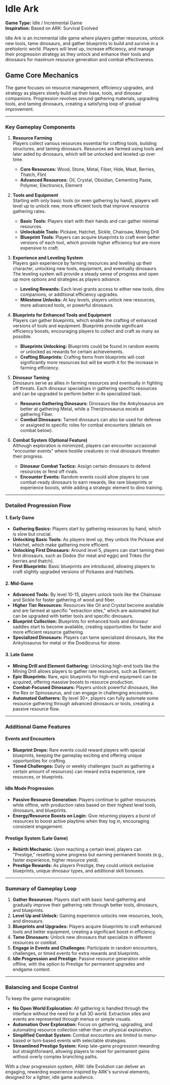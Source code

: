 # Idle Ark

**Game Type:** Idle / Incremental Game  
**Inspiration:** Based on ARK: Survival Evolved

Idle Ark is an incremental idle game where players gather resources, unlock new tools, tame dinosaurs, and
gather blueprints to build and survive in a prehistoric world. Players will level up, increase efficiency, and manage
their progression strategy as they unlock and enhance their tools and dinosaurs for maximum resource generation and
combat effectiveness.

## Game Core Mechanics

The game focuses on resource management, efficiency upgrades, and strategy as players slowly build up their base, tools,
and dinosaur companions. Progression revolves around gathering materials, upgrading tools, and taming dinosaurs,
creating a satisfying loop of gradual improvement.

---

### Key Gameplay Components

1. **Resource Farming**  
   Players collect various resources essential for crafting tools, building structures, and taming dinosaurs. Resources
   are farmed using tools and later aided by dinosaurs, which will be unlocked and leveled up over time.

    - **Core Resources:** Wood, Stone, Metal, Fiber, Hide, Meat, Berries, Thatch, Flint
    - **Advanced Resources:** Oil, Crystal, Obsidian, Cementing Paste, Polymer, Electronics, Element

2. **Tools and Equipment**  
   Starting with only basic tools (or even gathering by hand), players will level up to unlock new, more efficient tools
   that improve resource gathering rates.

    - **Basic Tools:** Players start with their hands and can gather minimal resources.
    - **Unlockable Tools:** Pickaxe, Hatchet, Sickle, Chainsaw, Mining Drill
    - **Blueprint Tools:** Players can acquire blueprints to craft even better versions of each tool, which provide
      higher efficiency but are more expensive to craft.

3. **Experience and Leveling System**  
   Players gain experience by farming resources and leveling up their character, unlocking new tools, equipment, and
   eventually dinosaurs. The leveling system will provide a steady sense of progress and open up more options and
   strategies as players advance.

    - **Leveling Rewards:** Each level grants access to either new tools, dino companions, or additional efficiency
      upgrades.
    - **Milestone Unlocks:** At key levels, players unlock new resources, more advanced tools, or powerful dinosaurs.

4. **Blueprints for Enhanced Tools and Equipment**  
   Players can gather blueprints, which enable the crafting of enhanced versions of tools and equipment. Blueprints
   provide significant efficiency boosts, encouraging players to collect and craft as many as possible.

    - **Blueprints Unlocking:** Blueprints could be found in random events or unlocked as rewards for certain
      achievements.
    - **Crafting Blueprints:** Crafting items from blueprints will cost significantly more resources but will be worth
      it for the increase in farming efficiency.

5. **Dinosaur Taming**  
   Dinosaurs serve as allies in farming resources and eventually in fighting off threats. Each dinosaur specializes in
   gathering specific resources and can be upgraded to perform better in its specialized task.

    - **Resource Gathering Dinosaurs:** Dinosaurs like the Ankylosaurus are better at gathering Metal, while a
      Therizinosaurus excels at gathering Fiber.
    - **Combat Dinosaurs:** Tamed dinosaurs can also be used for defense or assigned to specific roles for combat
      encounters (details on combat below).

6. **Combat System (Optional Feature)**  
   Although exploration is minimized, players can encounter occasional "encounter events" where hostile creatures or
   rival dinosaurs threaten their progress.

    - **Dinosaur Combat Tactics:** Assign certain dinosaurs to defend resources or fend off rivals.
    - **Encounter Events:** Random events could allow players to use combat-ready dinosaurs to earn rewards, like rare
      blueprints or experience boosts, while adding a strategic element to dino training.

---

### Detailed Progression Flow

#### 1. **Early Game**

- **Gathering Basics:** Players start by gathering resources by hand, which is slow but crucial.
- **Unlocking Basic Tools:** As players level up, they unlock the Pickaxe and Hatchet, which make gathering more
  efficient.
- **Unlocking First Dinosaurs:** Around level 5, players can start taming their first dinosaurs, such as Dodos (for meat
  and eggs) and Trikes (for berries and thatch).
- **First Blueprints:** Basic blueprints are introduced, allowing players to craft slightly upgraded versions of
  Pickaxes and Hatchets.

#### 2. **Mid-Game**

- **Advanced Tools:** By level 10-15, players unlock tools like the Chainsaw and Sickle for faster gathering of wood and
  fiber.
- **Higher Tier Resources:** Resources like Oil and Crystal become available and are farmed at specific "extraction
  sites," which are automated but can be upgraded with better tools and specific dinosaurs.
- **Blueprint Collection:** Blueprints for enhanced tools and dinosaur saddles start to become available, creating
  opportunities for faster and more efficient resource gathering.
- **Specialized Dinosaurs:** Players can tame specialized dinosaurs, like the Ankylosaurus for metal or the Doedicurus
  for stone.

#### 3. **Late Game**

- **Mining Drill and Element Gathering:** Unlocking high-end tools like the Mining Drill allows players to gather rare
  resources, such as Element.
- **Epic Blueprints:** Rare, epic blueprints for high-end equipment can be acquired, offering massive boosts to resource
  production.
- **Combat-Focused Dinosaurs:** Players unlock powerful dinosaurs, like the Rex or Spinosaurus, and can engage in
  challenging encounters.
- **Automated Gatherers:** By level 30+, players can fully automate some resource gathering through advanced dinosaurs
  or tools, creating a passive resource flow.

---

### Additional Game Features

#### Events and Encounters

- **Blueprint Drops:** Rare events could reward players with special blueprints, keeping the gameplay exciting and
  offering unique opportunities for crafting.
- **Timed Challenges:** Daily or weekly challenges (such as gathering a certain amount of resources) can reward extra
  experience, rare resources, or blueprints.

#### Idle Mode Progression

- **Passive Resource Generation:** Players continue to gather resources while offline, with production rates based on
  their highest level tools, dinosaurs, and blueprints.
- **Energy/Resource Boosts on Login:** Give returning players a burst of resources to boost active playtime when they
  log in, encouraging consistent engagement.

#### Prestige System (Late Game)

- **Rebirth Mechanic:** Upon reaching a certain level, players can "Prestige," resetting some progress but earning
  permanent boosts (e.g., faster experience, higher resource yield).
- **Prestige Rewards:** As players Prestige, they could unlock exclusive blueprints, unique dinosaur types, and
  additional skill bonuses.

---

### Summary of Gameplay Loop

1. **Gather Resources:** Players start with basic hand-gathering and gradually improve their gathering rate through
   better tools, dinosaurs, and blueprints.
2. **Level Up and Unlock:** Gaining experience unlocks new resources, tools, and dinosaurs.
3. **Blueprints and Upgrades:** Players acquire blueprints to craft enhanced tools and better equipment, creating a
   significant boost in efficiency.
4. **Tame Dinosaurs:** Unlock new dinosaurs that specialize in different resources or combat.
5. **Engage in Events and Challenges:** Participate in random encounters, challenges, or timed events for extra rewards
   and blueprints.
6. **Idle Progression and Prestige:** Passive resource generation while offline, with the option to Prestige for
   permanent upgrades and endgame content.

---

### Balancing and Scope Control

To keep the game manageable:

- **No Open World Exploration:** All gathering is handled through the interface without the need for a full 3D world.
  Extraction sites and events are represented through menus or simple visuals.
- **Automation Over Exploration:** Focus on gathering, upgrading, and automating resource collection rather than on
  physical exploration.
- **Simplified Combat System:** Combat encounters are limited to menu-based or turn-based events with selectable
  strategies.
- **Streamlined Prestige System:** Keep late-game progression rewarding but straightforward, allowing players to reset
  for permanent gains without overly complex branching paths.

With a clear progression system, ARK: Idle Evolution can deliver an engaging, rewarding experience inspired by ARK's
survival elements, designed for a lighter, idle game audience.
